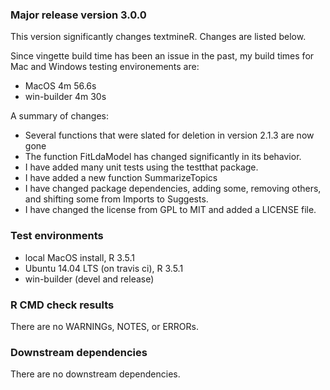 ### Major release version 3.0.0
This version significantly changes textmineR. Changes are listed below.

Since vingette build time has been an issue in the past, my build times for
Mac and Windows testing environements are: 
  - MacOS 4m 56.6s
  - win-builder 4m 30s

A summary of changes:
* Several functions that were slated for deletion in version 2.1.3 are now gone
* The function FitLdaModel has changed significantly in its behavior. 
* I have added many unit tests using the testthat package.
* I have added a new function SummarizeTopics
* I have changed package dependencies, adding some, removing others, and shifting
  some from Imports to Suggests.
* I have changed the license from GPL to MIT and added a LICENSE file.


### Test environments
* local MacOS install, R 3.5.1
* Ubuntu 14.04 LTS (on travis ci), R 3.5.1
* win-builder (devel and release)

### R CMD check results
There are no WARNINGs, NOTES, or ERRORs.

### Downstream dependencies
There are no downstream dependencies. 

